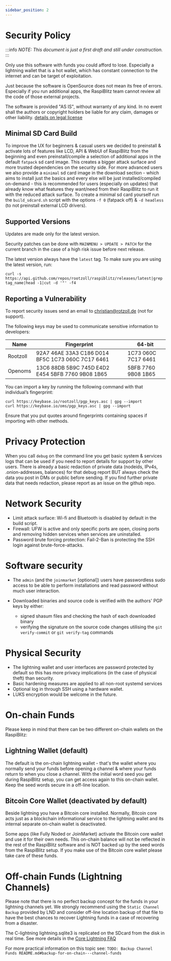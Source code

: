 ```yaml
---
sidebar_position: 2
---
```


# Security Policy

:::info
_NOTE: This document is just a first draft and still under construction._
:::

Only use this software with funds you could afford to lose. Especially a lightning wallet that is a hot wallet, which has constant connection to the internet and can be target of exploitation.

Just because the software is OpenSource does not mean its free of errors. Especially if you run additional apps, the RaspiBlitz team cannot review all the code of those external projects.

The software is provided "AS IS", without warranty of any kind. In no event shall the authors or copyright holders be liable for any claim, damages or other
liability. [details on legal license](https://github.com/fusion44/raspiblitz/blob/dev/LICENSE)

## Minimal SD Card Build

To improve the UX for beginners & casual users we decided to preinstall & activate lots of features like LCD, API & WebUI of RaspiBlitz from the beginning and even preinstall/compile a selection of additional apps in the default `fatpack` sd card image. This creates a bigger attack surface and more trusted dependencies on the security side. For more advanced users we also provide a `minimal` sd card image in the download section - which aims to install just the basics and every else will be just installed/compiled on-demand - this is recommended for users (especially on updates) that already know what features they want/need from their RaspiBlitz to run it with the reduced attack surface. To create a minimal sd card yourself run the `build_sdcard.sh` script with the options `-f 0` (fatpack off) & `-d headless` (to not preinstall external LCD drivers).

## Supported Versions

Updates are made only for the latest version.

Security patches can be done with `MAINMENU > UPDATE > PATCH` for the current branch in the case of a high risk issue before next release.

The latest version always have the `latest` tag. To make sure you are using the latest version, run:

```
curl -s https://api.github.com/repos/rootzoll/raspiblitz/releases/latest|grep tag_name|head -1|cut -d '"' -f4
```

## Reporting a Vulnerability

To report security issues send an email to christian@rotzoll.de (not for support).

The following keys may be used to communicate sensitive information to developers:

| Name     | Fingerprint                                       | 64-bit              |
| -------- | ------------------------------------------------- | ------------------- |
| Rootzoll | 92A7 46AE 33A3 C186 D014 BF5C 1C73 060C 7C17 6461 | 1C73 060C 7C17 6461 |
| Openoms  | 13C6 88DB 5B9C 745D E4D2 E454 5BFB 7760 9B08 1B65 | 5BFB 7760 9B08 1B65 |

You can import a key by running the following command with that individual’s fingerprint:

```
curl https://keybase.io/rootzoll/pgp_keys.asc | gpg --import
curl https://keybase.io/oms/pgp_keys.asc | gpg --import
```

Ensure that you put quotes around fingerprints containing spaces if importing with other methods.

# Privacy Protection

When you call `debug` on the command line you get basic system & services logs that can be used if you need to report details for support by other users. There is already a basic redaction of private data (nodeids, IPv4s, .onion-addresses, balances) for that debug report BUT always check the data you post in DMs or public before sending. If you find further private data that needs redaction, please report as an issue on the github repo.

# Network Security

- Limit attack surface: Wi-fi and Bluetooth is disabled by default in the build script.
- Firewall: UFW is active and only specific ports are open, closing ports and removing hidden services when services are uninstalled.
- Password brute forcing protection: Fail-2-Ban is protecting the SSH login against brute-force-attacks.

# Software security

- The `admin` (and the `joinmarket` [optional]) users have passwordless sudo access to be able to perform installations and read password without much user interaction.

- Downloaded binaries and source code is verified with the authors' PGP keys by either:
  - signed shasum files and checking the hash of each downloaded binary
  - verifying the signature on the source code changes utilising the `git verify-commit` or `git verify-tag` commands

# Physical Security

- The lightning wallet and user interfaces are password protected by default so this has more privacy implications (in the case of physical theft) than security.
- Basic hardening measures are applied to all non-root systemd services
- Optional log in through SSH using a hardware wallet.
- LUKS encryption would be welcome in the future.

# On-chain Funds

Please keep in mind that there can be two different on-chain wallets on the RaspiBlitz:

## Lightning Wallet (default)

The default is the on-chain lightning wallet - that's the wallet where you normally send your funds before opening a channel & where your funds return to when you close a channel. With the initial word seed you get during RaspiBlitz setup, you can get access again to this on-chain wallet. Keep the seed words secure in a off-line location.

## Bitcoin Core Wallet (deactivated by default)

Beside lightning you have a Bitcoin core installed. Normally, Bitcoin core acts just as a blockchain informational service to the lightning wallet and its internal separate on-chain wallet is deactivated.

Some apps (like Fully Noded or JoinMarket) activate the Bitcoin core wallet and use it for their own needs. This on-chain balance will not be reflected in the rest of the RaspiBlitz software and is NOT backed up by the seed words from the RaspiBlitz setup. If you make use of the Bitcoin core wallet please take care of these funds.

# Off-chain Funds (Lightning Channels)

Please note that there is no perfect backup concept for the funds in your lightning channels yet. We strongly recommend using the `Static Channel Backup` provided by LND and consider off-line location backup of that file to have the best chances to recover Lightning funds in a case of recovering from a disaster.

The C-lightning lightning.sqlite3 is replicated on the SDcard from the disk in real time. See more details in the [Core Lightning FAQ](faq/cl#backups)

For more practical information on this topic see: `TODO: Backup Channel Funds README.md#backup-for-on-chain---channel-funds`
